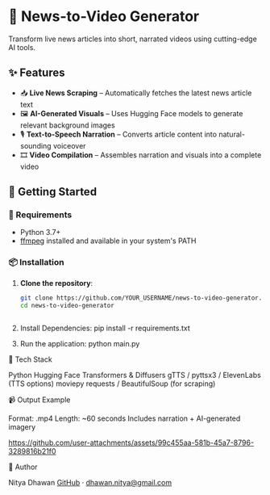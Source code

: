 # 📰 News-to-Video Generator

Transform live news articles into short, narrated videos using cutting-edge AI tools.

## ✨ Features

- 📥 **Live News Scraping** – Automatically fetches the latest news article text
- 🖼️ **AI-Generated Visuals** – Uses Hugging Face models to generate relevant background images
- 🎙️ **Text-to-Speech Narration** – Converts article content into natural-sounding voiceover
- 🎞️ **Video Compilation** – Assembles narration and visuals into a complete video

## 🚀 Getting Started

### 🔧 Requirements

- Python 3.7+
- [ffmpeg](https://ffmpeg.org/download.html) installed and available in your system's PATH

### 📦 Installation

1. **Clone the repository**:
   ```bash
   git clone https://github.com/YOUR_USERNAME/news-to-video-generator.git
   cd news-to-video-generator
  
2. Install Dependencies:
   pip install -r requirements.txt

3. Run the application:
   python main.py


🧠 Tech Stack

Python
Hugging Face Transformers & Diffusers
gTTS / pyttsx3 / ElevenLabs (TTS options)
moviepy
requests / BeautifulSoup (for scraping)


📹 Output Example

Format: .mp4
Length: ~60 seconds
Includes narration + AI-generated imagery


https://github.com/user-attachments/assets/99c455aa-581b-45a7-8796-3289816b21f0


👤 Author

Nitya Dhawan
[GitHub](https://github.com/nty23) · dhawan.nitya@gmail.com


